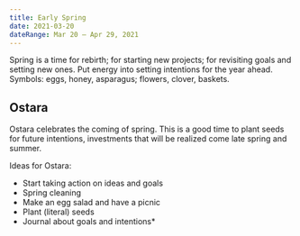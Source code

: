 ```yaml
---
title: Early Spring
date: 2021-03-20
dateRange: Mar 20 – Apr 29, 2021
---
```


Spring is a time for rebirth; for starting new projects; for revisiting goals and setting new ones. Put energy into setting intentions for the year ahead. Symbols: eggs, honey, asparagus; flowers, clover, baskets.

## Ostara

Ostara celebrates the coming of spring. This is a good time to plant seeds for future intentions, investments that will be realized come late spring and summer.

Ideas for Ostara:

* Start taking action on ideas and goals
* Spring cleaning
* Make an egg salad and have a picnic
* Plant (literal) seeds
* Journal about goals and intentions*